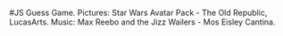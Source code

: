 #JS Guess Game.
Pictures: Star Wars Avatar Pack - The Old Republic, LucasArts.
Music: Max Reebo and the Jizz Wailers - Mos Eisley Cantina.